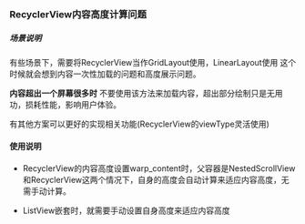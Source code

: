 ### RecyclerView内容高度计算问题

##### 场景说明
 有些场景下，需要将RecyclerView当作GridLayout使用，LinearLayout使用
 这个时候就会想到内容一次性加载的问题和高度展示问题。
 
 **内容超出一个屏幕很多时**
 不要使用该方法来加载内容，超出部分绘制只是无用功，损耗性能，影响用户体验。
 
 有其他方案可以更好的实现相关功能(RecyclerView的viewType灵活使用)
 
#### 使用说明
- RecyclerView的内容高度设置warp_content时，父容器是NestedScrollView和RecyclerView这两个情况下，自身的高度会自动计算来适应内容高度，无需手动计算。

- ListView嵌套时，就需要手动设置自身高度来适应内容高度